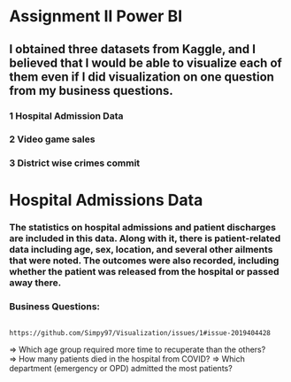 # Assignment II Power BI

## I obtained three datasets from Kaggle, and I believed that I would be able to visualize each of them even if I did visualization on one question from my business questions.

### 1 Hospital Admission Data
### 2 Video game sales
### 3 District wise crimes commit


# Hospital Admissions Data

### The statistics on hospital admissions and patient discharges are included in this data. Along with it, there is patient-related data including age, sex, location, and several other ailments that were noted. The outcomes were also recorded, including whether the patient was released from the hospital or passed away there.

### Business Questions:
                                                                                                  
                                            https://github.com/Simpy97/Visualization/issues/1#issue-2019404428

                                                             
 => Which age group required more time to recuperate than the others?  
 => How many patients died in the hospital from COVID?
 => Which department (emergency or OPD) admitted the most patients?




                                                     









